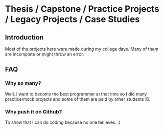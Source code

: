 # Thesis / Capstone / Practice Projects / Legacy Projects / Case Studies
## Introduction
Most of the projects here were made during my college days. Many of them are incomplete or might throw an error.
## FAQ
### Why so many?
Well, I want to become the best programmer at that time so I did many practice/mock projects and some of them are paid by other students :D.
### Why push it on Github?
To show that I can do coding because no one believes. :( 
